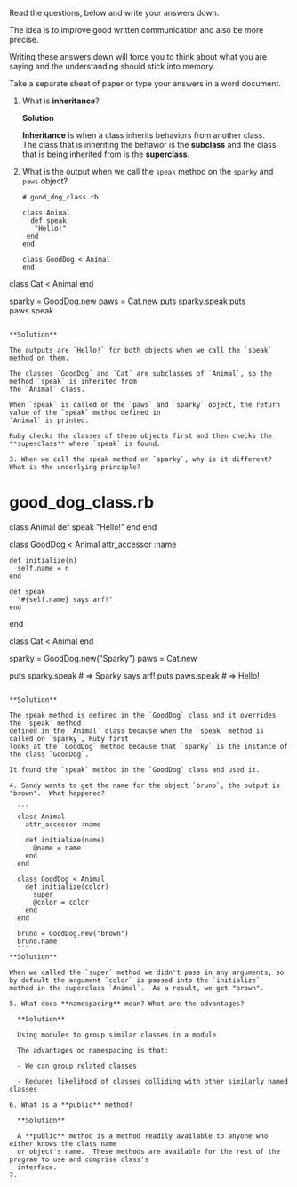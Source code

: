 Read the questions, below and write your answers down.

The idea is to improve good written communication and also be more precise.

Writing these answers down will force you to think about what you are saying and the understanding should stick into memory.

Take a separate sheet of paper or type your answers in a word document.

1. What is **inheritance**?
  
   **Solution**
  
   **Inheritance** is when a class inherits behaviors from another class.  
   The class that is inheriting the behavior is the **subclass** and the 
   class that is being inherited from is the **superclass**.

2. What is the output when we call the `speak` method on the `sparky` and `paws` object?
   
   ```
   # good_dog_class.rb

   class Animal
     def speak
      "Hello!"
    end
   end

   class GoodDog < Animal
   end

  class Cat < Animal
  end

  sparky = GoodDog.new
  paws = Cat.new
  puts sparky.speak
  puts paws.speak 
  ```
  
  **Solution**
  
  The outputs are `Hello!` for both objects when we call the `speak` method on them.
  
  The classes `GoodDog` and `Cat` are subclasses of `Animal`, so the method `speak` is inherited from 
  the `Animal` class.  
  
  When `speak` is called on the `paws` and `sparky` object, the return value of the `speak` method defined in
  `Animal` is printed.
  
  Ruby checks the classes of these objects first and then checks the **superclass** where `speak` is found.
  
3. When we call the speak method on `sparky`, why is it different?  What is the underlying principle?

  ```
  # good_dog_class.rb

  class Animal
    def speak
      "Hello!"
    end
  end

  class GoodDog < Animal
    attr_accessor :name

    def initialize(n)
      self.name = n
    end

    def speak
      "#{self.name} says arf!"
    end
  end

  class Cat < Animal
  end

  sparky = GoodDog.new("Sparky")
  paws = Cat.new

  puts sparky.speak           # => Sparky says arf!
  puts paws.speak             # => Hello!
  ```
  
  **Solution**
  
  The speak method is defined in the `GoodDog` class and it overrides the `speak` method
  defined in the `Animal` class because when the `speak` method is called on `sparky`, Ruby first
  looks at the `GoodDog` method because that `sparky` is the instance of the class `GoodDog`.
  
  It found the `speak` method in the `GoodDog` class and used it.
  
4. Sandy wants to get the name for the object `bruno`, the output is "brown".  What happened?

    ```
    class Animal
      attr_accessor :name
    
      def initialize(name)
        @name = name
      end
    end
    
    class GoodDog < Animal
      def initialize(color)
        super
        @color = color
      end
    end
    
    bruno = GoodDog.new("brown")
    bruno.name
    ```
  **Solution**
  
  When we called the `super` method we didn't pass in any arguments, so by default the argument `color` is passed into the `initialize`
  method in the superclass `Animal`.  As a result, we get "brown".
  
5. What does **namespacing** mean? What are the advantages?
 
    **Solution**

    Using modules to group similar classes in a module
    
    The advantages od namespacing is that:
    
    - We can group related classes
    
    - Reduces likelihood of classes colliding with other similarly named classes

6. What is a **public** method?

    **Solution**
   
    A **public** method is a method readily available to anyone who either knows the class name
    or object's name.  These methods are available for the rest of the program to use and comprise class's
    interface.
7.
    
    
